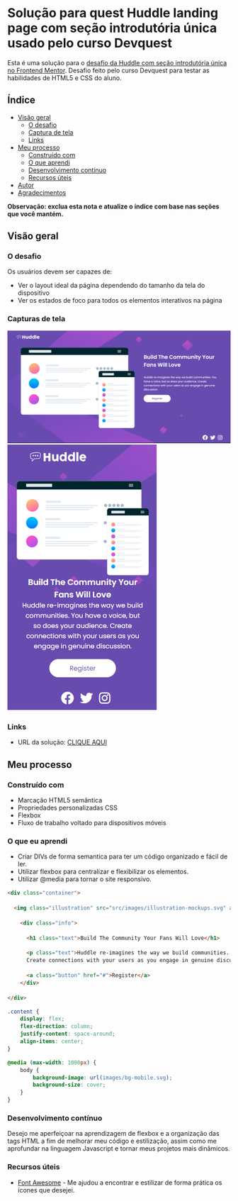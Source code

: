 # Solução para quest Huddle landing page com seção introdutória única usado pelo curso Devquest


Esta é uma solução para o [desafio da Huddle com seção introdutória única no Frontend Mentor](https://www.frontendmentor.io/challenges/huddle-landing-page-with-a-single-introductory-section-B_2Wvxgi0). Desafio feito pelo curso Devquest para testar as habilidades de HTML5 e CSS do aluno.

## Índice

- [Visão geral](#visão-geral)
   - [O desafio](#o-desafio)
   - [Captura de tela](#captura-de-tela)
   - [Links](#links)
- [Meu processo](#meu-processo)
   - [Construído com](#construído-com)
   - [O que aprendi](#o-que-aprendi)
   - [Desenvolvimento contínuo](#desenvolvimento-contínuo)
   - [Recursos úteis](#useful-resources)
- [Autor](#autor)
- [Agradecimentos](#agradecimentos)

**Observação: exclua esta nota e atualize o índice com base nas seções que você mantém.**

## Visão geral

### O desafio

Os usuários devem ser capazes de:

- Ver o layout ideal da página dependendo do tamanho da tela do dispositivo
- Ver os estados de foco para todos os elementos interativos na página

### Capturas de tela

![](src/images/Captura-de-tela-desktop.png)
![](src/images/Captura-de-tela-mobile.png)

### Links

- URL da solução: [CLIQUE AQUI](https://lucas-madeira78.github.io/Projetos-e-quests/)

## Meu processo

### Construído com

- Marcação HTML5 semântica
- Propriedades personalizadas CSS
- Flexbox
- Fluxo de trabalho voltado para dispositivos móveis

### O que eu aprendi

* Criar DIVs de forma semantica para ter um código organizado e fácil de ler.
* Utilizar flexbox para centralizar e flexibilizar os elementos.
* Utilizar @media para tornar o site responsivo.

```html
<div class="container">

  <img class="illustration" src="src/images/illustration-mockups.svg" alt="illustration">

    <div class="info">

      <h1 class="text">Build The Community Your Fans Will Love</h1>

      <p class="text">Huddle re-imagines the way we build communities. You have a voice, but so does your audience. 
      Create connections with your users as you engage in genuine discussion.</p>

      <a class="button" href="#">Register</a>
    </div>

</div>
```
```css
.content {
    display: flex;
    flex-direction: column;
    justify-content: space-around;
    align-items: center;
}
```
```css
@media (max-width: 1000px) {
    body {
        background-image: url(images/bg-mobile.svg);
        background-size: cover;
    }
}
```

### Desenvolvimento contínuo

Desejo me aperfeiçoar na aprendizagem de flexbox e a organização das tags HTML a fim de melhorar meu código e estilização, assim como me aprofundar na linguagem Javascript e tornar meus projetos mais dinâmicos.

### Recursos úteis

- [Font Awesome](https://fontawesome.com) - Me ajudou a encontrar e estilizar de forma prática os ícones que desejei.
